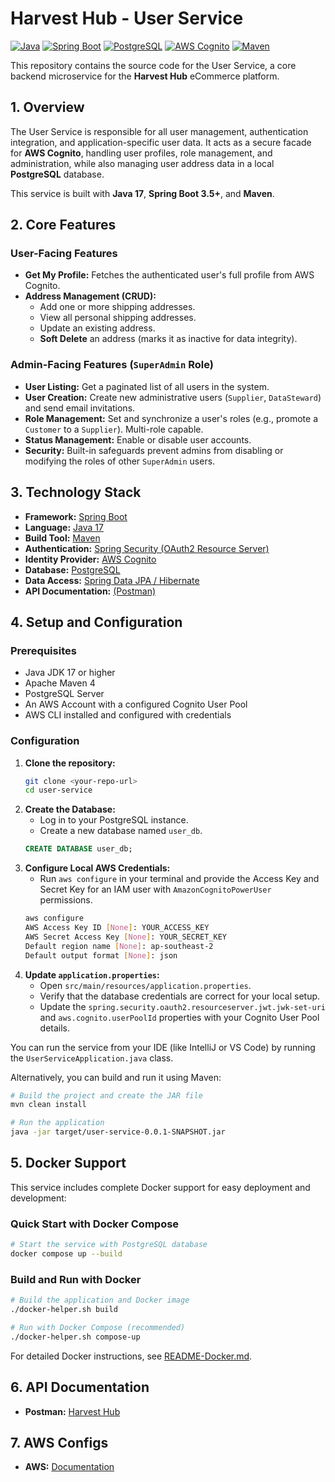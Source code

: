 # Harvest Hub - User Service

[![Java](https://img.shields.io/badge/Java-17-orange.svg?logo=openjdk)](https://openjdk.java.net/) [![Spring Boot](https://img.shields.io/badge/Spring_Boot-3.5+-6DB33F.svg?logo=spring)](https://spring.io/projects/spring-boot) [![PostgreSQL](https://img.shields.io/badge/PostgreSQL-16-336791.svg?logo=postgresql)](https://www.postgresql.org/) [![AWS Cognito](https://img.shields.io/badge/AWS_Cognito-Cognito-FF9900.svg?logo=amazon-aws)](https://aws.amazon.com/cognito/) [![Maven](https://img.shields.io/badge/Maven-4-C71A36.svg?logo=apache-maven)](https://maven.apache.org/)

This repository contains the source code for the User Service, a core backend microservice for the **Harvest Hub** eCommerce platform.

## 1. Overview

The User Service is responsible for all user management, authentication integration, and application-specific user data. It acts as a secure facade for **AWS Cognito**, handling user profiles, role management, and administration, while also managing user address data in a local **PostgreSQL** database.

This service is built with **Java 17**, **Spring Boot 3.5+**, and **Maven**.

## 2. Core Features

### User-Facing Features
- **Get My Profile:** Fetches the authenticated user's full profile from AWS Cognito.
- **Address Management (CRUD):**
  - Add one or more shipping addresses.
  - View all personal shipping addresses.
  - Update an existing address.
  - **Soft Delete** an address (marks it as inactive for data integrity).

### Admin-Facing Features (`SuperAdmin` Role)
- **User Listing:** Get a paginated list of all users in the system.
- **User Creation:** Create new administrative users (`Supplier`, `DataSteward`) and send email invitations.
- **Role Management:** Set and synchronize a user's roles (e.g., promote a `Customer` to a `Supplier`). Multi-role capable.
- **Status Management:** Enable or disable user accounts.
- **Security:** Built-in safeguards prevent admins from disabling or modifying the roles of other `SuperAdmin` users.

## 3. Technology Stack

- **Framework:** [Spring Boot](https://spring.io/projects/spring-boot)
- **Language:** [Java 17](https://www.oracle.com/java/)
- **Build Tool:** [Maven](https://maven.apache.org/)
- **Authentication:** [Spring Security (OAuth2 Resource Server)](https://spring.io/projects/spring-security)
- **Identity Provider:** [AWS Cognito](https://aws.amazon.com/cognito/)
- **Database:** [PostgreSQL](https://www.postgresql.org/)
- **Data Access:** [Spring Data JPA / Hibernate](https://spring.io/projects/spring-data-jpa)
- **API Documentation:** [(Postman)](https://www.postman.com/)

## 4. Setup and Configuration

### Prerequisites
- Java JDK 17 or higher
- Apache Maven 4
- PostgreSQL Server
- An AWS Account with a configured Cognito User Pool
- AWS CLI installed and configured with credentials

### Configuration
1.  **Clone the repository:**
    ```bash
    git clone <your-repo-url>
    cd user-service
    ```
2.  **Create the Database:**
    - Log in to your PostgreSQL instance.
    - Create a new database named `user_db`.
    ```sql
    CREATE DATABASE user_db;
    ```
3.  **Configure Local AWS Credentials:**
    - Run `aws configure` in your terminal and provide the Access Key and Secret Key for an IAM user with `AmazonCognitoPowerUser` permissions.
    ```bash
    aws configure
    AWS Access Key ID [None]: YOUR_ACCESS_KEY
    AWS Secret Access Key [None]: YOUR_SECRET_KEY
    Default region name [None]: ap-southeast-2
    Default output format [None]: json
    ```
4.  **Update `application.properties`:**
    - Open `src/main/resources/application.properties`.
    - Verify that the database credentials are correct for your local setup.
    - Update the `spring.security.oauth2.resourceserver.jwt.jwk-set-uri` and `aws.cognito.userPoolId` properties with your Cognito User Pool details.



You can run the service from your IDE (like IntelliJ or VS Code) by running the `UserServiceApplication.java` class.

Alternatively, you can build and run it using Maven:

```bash
# Build the project and create the JAR file
mvn clean install
```

 ```bash
# Run the application
java -jar target/user-service-0.0.1-SNAPSHOT.jar
```

## 5. Docker Support

This service includes complete Docker support for easy deployment and development:

### Quick Start with Docker Compose
```bash
# Start the service with PostgreSQL database
docker compose up --build
```

### Build and Run with Docker
```bash
# Build the application and Docker image
./docker-helper.sh build

# Run with Docker Compose (recommended)
./docker-helper.sh compose-up
```

For detailed Docker instructions, see [README-Docker.md](README-Docker.md).

## 6. API Documentation

- **Postman:** [Harvest Hub](https://www.postman.com/xd5555-3122/workspace/harvest-hub-apis)

## 7. AWS Configs

- **AWS:** [Documentation](https://github.com/AshanHimantha/Harvest-Hub-user-service/blob/master/AWS_Configs.md)

